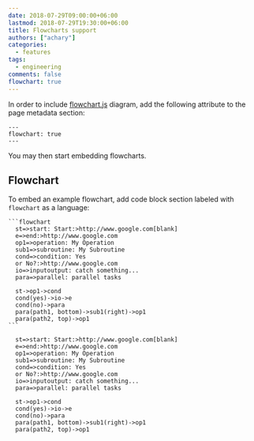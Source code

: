 ```yaml
---
date: 2018-07-29T09:00:00+06:00
lastmod: 2018-07-29T19:30:00+06:00
title: Flowcharts support
authors: ["achary"]
categories:
  - features
tags:
  - engineering
comments: false
flowchart: true
---
```


In order to include [flowchart.js][] diagram, add the following attribute to the page metadata section:

```
---
flowchart: true
---
```
You may then start embedding flowcharts. 

## Flowchart
To embed an example flowchart, add code block section labeled with `flowchart` as a language:

````
```flowchart
  st=>start: Start:>http://www.google.com[blank]
  e=>end:>http://www.google.com
  op1=>operation: My Operation
  sub1=>subroutine: My Subroutine
  cond=>condition: Yes
  or No?:>http://www.google.com
  io=>inputoutput: catch something...
  para=>parallel: parallel tasks

  st->op1->cond
  cond(yes)->io->e
  cond(no)->para
  para(path1, bottom)->sub1(right)->op1
  para(path2, top)->op1
```
````

```flowchart
  st=>start: Start:>http://www.google.com[blank]
  e=>end:>http://www.google.com
  op1=>operation: My Operation
  sub1=>subroutine: My Subroutine
  cond=>condition: Yes
  or No?:>http://www.google.com
  io=>inputoutput: catch something...
  para=>parallel: parallel tasks

  st->op1->cond
  cond(yes)->io->e
  cond(no)->para
  para(path1, bottom)->sub1(right)->op1
  para(path2, top)->op1
```

[flowchart.js]: http://flowchart.js.org/
